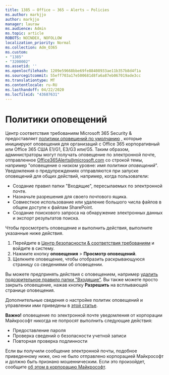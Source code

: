 ```yaml
---
title: 1385 — Office – 365 – Alerts – Policies
ms.author: markjjo
author: markjjo
manager: lauraw
ms.audience: Admin
ms.topic: article
ROBOTS: NOINDEX, NOFOLLOW
localization_priority: Normal
ms.collection: Adm_O365
ms.custom:
- "1385"
- "3200002"
ms.assetid: ''
ms.openlocfilehash: 1209e59668bbe69fe88408933ae11b357b8d4f1a
ms.sourcegitcommit: 55eff703a17e500681d8fa6a87eb067019ade3cc
ms.translationtype: MT
ms.contentlocale: ru-RU
ms.lasthandoff: 04/22/2020
ms.locfileid: "43687631"
---
```

# <a name="alert-policies"></a>Политики оповещений

Центр соответствия требованиям Microsoft 365 Security & предоставляет [политики оповещений по умолчанию](https://docs.microsoft.com/office365/securitycompliance/alert-policies#default-alert-policies) , которые инициируют оповещения для организаций с Office 365 корпоративный или Office 365 США E1/G1, E3/G3 или/G5. Таким образом, администраторы могут получать оповещение по электронной почте, отправленное Office365Alerts@microsoft.com со строкой темы, например "оповещение о низком уровне: *имя политики оповещений*". Уведомления о предупреждениях отправляются при запуске оповещений для общих действий, например, когда пользователи:

- Создание правил папки "Входящие", пересылаемых по электронной почте.
- Назначьте разрешения для своего почтового ящика.
- Совместное использование или удаление большого числа файлов в общем доступе к файлам SharePoint.
- Создание поискового запроса на обнаружение электронных данных и экспорт результатов поиска.

Чтобы просмотреть оповещение и выполнить действия, выполните указанные ниже действия.

1. Перейдите в [Центр безопасности & соответствия требованиям](https://protection.office.com) и войдите в систему.
2. Нажмите кнопку **оповещения** > **Просмотр оповещений**.
3. Щелкните оповещение, чтобы отобразить раскрывающуюся страницу со сведениями об оповещении.

Вы можете предпринять действия с оповещением, например [удалить подозрительное правило папки "Входящие"](https://docs.microsoft.com/office365/securitycompliance/responding-to-a-compromised-email-account). Вы также можете просто закрыть оповещение, нажав кнопку **Разрешить** на всплывающей странице оповещения.

Дополнительные сведения о настройке политик оповещений и управлении ими приведены в [этой статье](https://docs.microsoft.com/office365/securitycompliance/alert-policies).

**Важно!** оповещение по электронной почте уведомления от корпорации Майкрософт никогда не попросят выполнить следующие действия:

- Предоставление пароля
- Проверка сведений о безопасности учетной записи
- Повторная проверка подлинности

Если вы получили сообщение электронной почты, подобное приведенному ниже, оно не было отправлено корпорацией Майкрософт и должно быть признано мошенническим. Если это произойдет, сообщите [об этом в корпорацию Майкрософт](https://docs.microsoft.com/office365/SecurityCompliance/report-junk-email-and-phishing-scams-in-outlook-on-the-web-eop).